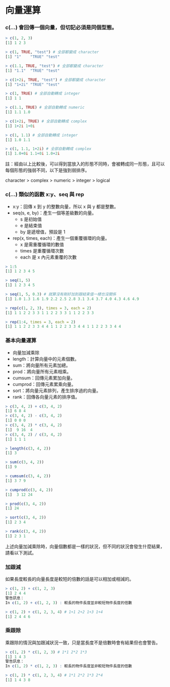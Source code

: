 # 向量運算

### c(...) 會回傳一個向量，但切記必須是同個型態。

```r
> c(1, 2, 3)
[1] 1 2 3

> c(1, TRUE, "test") # 全部都變成 character
[1] "1"    "TRUE" "test"

> c(1.1, TRUE, "test") # 全部都變成 character
[1] "1.1"  "TRUE" "test"

> c(1+2i, TRUE, "test") # 全部都變成 character
[1] "1+2i" "TRUE" "test"

> c(1, TRUE) # 全部自動轉成 integer
[1] 1 1

> c(1.1, TRUE) # 全部自動轉成 numeric
[1] 1.1 1.0

> c(1+2i, TRUE) # 全部自動轉成 complex
[1] 1+2i 1+0i

> c(1, 1.1) # 全部自動轉成 integer
[1] 1.0 1.1

> c(1, 1.1, 1+2i) # 全部自動轉成 complex
[1] 1.0+0i 1.1+0i 1.0+2i
```
註：經由以上比較後，可以得到當放入的形態不同時，會被轉成同一形態，且可以每個形態的強弱不同，以下是強到弱排序。

character > complex > numeric > integer > logical

### c(...) 類似的函數 x:y、seq 與 rep

+ x:y：回傳 x 到 y 的整數向量，所以 x 與 y 都是整數。
+ seq(s, e, by)：產生一個等差級數的向量。
    + s 是初始值
    + e 是結束值
    + by 是遞增值，預設是 1
+ rep(x, times, each)：產生一個重覆循環的向量。
    + x 是需重覆循環的數值
    + times 是重覆循環次數
    + each 是 x 內元素重覆的次數

```r
> 1:5
[1] 1 2 3 4 5

> seq(1, 5)
[1] 1 2 3 4 5

> seq(1, 5, 0.3) # 就算沒有剛好加到跟結束值一樣也沒關係
[1] 1.0 1.3 1.6 1.9 2.2 2.5 2.8 3.1 3.4 3.7 4.0 4.3 4.6 4.9

> rep(c(1, 2, 3), times = 3, each = 2)
[1] 1 1 2 2 3 3 1 1 2 2 3 3 1 1 2 2 3 3

> rep(1:4, times = 3, each = 2)
[1] 1 1 2 2 3 3 4 4 1 1 2 2 3 3 4 4 1 1 2 2 3 3 4 4
```
### 基本向量運算

+ 向量加減乘除
+ length：計算向量中的元素個數。
+ sum：將向量所有元素加總。
+ prod：將向量所有元素相乘。
+ cumsum：回傳元素累加向量。
+ cumprod：回傳元素累乘向量。
+ sort：將向量元素排列，產生排序過的向量。
+ rank：回傳各向量元素的排序值。

```r
> c(3, 4, 2) + c(3, 4, 2)
[1] 6 8 4
> c(3, 4, 2) - c(3, 4, 2)
[1] 0 0 0
> c(3, 4, 2) * c(3, 4, 2)
[1]  9 16  4
> c(3, 4, 2) / c(3, 4, 2)
[1] 1 1 1

> length(c(3, 4, 2))
[1] 3

> sum(c(3, 4, 2))
[1] 9

> cumsum(c(3, 4, 2))
[1] 3 7 9

> cumprod(c(3, 4, 2))
[1]  3 12 24

> prod(c(3, 4, 2))
[1] 24

> sort(c(3, 4, 2))
[1] 2 3 4

> rank(c(3, 4, 2))
[1] 2 3 1
```

上述向量加減乘除時，向量個數都是一樣的狀況，但不同的狀況會發生什麼結果，請看以下測試。

### 加跟減

如果長度較長的向量長度是較短的倍數的話是可以相加或相減的。

```r
> c(1, 2) + c(1, 2, 3)
[1] 2 4 4
警告訊息：
In c(1, 2) + c(1, 2, 3) : 較長的物件長度並非較短物件長度的倍數

> c(1, 2) + c(1, 2, 3, 4) # 1+1 2+2 1+3 1+4
[1] 2 4 4 6
```


### 乘跟除

乘跟除的情況與加跟減狀況一致，只是當長度不是倍數時會有結果但也會警告。

```r
> c(1, 2) * c(1, 2, 3) # 1*1 2*2 1*3
[1] 1 4 3
警告訊息：
In c(1, 2) * c(1, 2, 3) : 較長的物件長度並非較短物件長度的倍數

> c(1, 2) * c(1, 2, 3, 4) # 1*1 2*2 1*3 2*4
[1] 1 4 3 8
```


